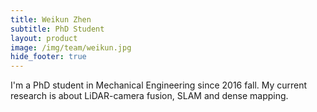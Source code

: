 ```yaml
---
title: Weikun Zhen
subtitle: PhD Student
layout: product
image: /img/team/weikun.jpg
hide_footer: true
---
```


I'm a PhD student in Mechanical Engineering since 2016 fall. My current research is about LiDAR-camera fusion, SLAM and dense mapping. 